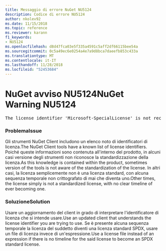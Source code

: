 ```yaml
---
title: Messaggio di errore NuGet NU5124
description: Codice di errore NU5124
author: nkolev92
ms.date: 11/15/2018
ms.topic: reference
ms.reviewer: karann
f1_keywords:
- NU5124
ms.openlocfilehash: d8d47fca03e5f335a4591c5aff2df66115bee54a
ms.sourcegitcommit: 0c5a49ec6e0254a4e7a9d8bca7daeefb853c433a
ms.translationtype: MT
ms.contentlocale: it-IT
ms.lasthandoff: 11/28/2018
ms.locfileid: "52453684"
---
```

# <a name="nuget-warning-nu5124"></a><span data-ttu-id="2b71d-103">NuGet avviso NU5124</span><span class="sxs-lookup"><span data-stu-id="2b71d-103">NuGet Warning NU5124</span></span>
<pre>The license identifier 'Microsoft-SpecialLicense' is not recognized by the current toolset.</pre>

### <a name="issue"></a><span data-ttu-id="2b71d-104">Problema</span><span class="sxs-lookup"><span data-stu-id="2b71d-104">Issue</span></span>

<span data-ttu-id="2b71d-105">Gli strumenti NuGet Client includono un elenco noto di identificatori di licenza.</span><span class="sxs-lookup"><span data-stu-id="2b71d-105">The NuGet Client tools have a known list of license identifiers.</span></span> <span data-ttu-id="2b71d-106">Poiché queste informazioni sono contenuta all'interno del prodotto, in alcuni casi versione degli strumenti non riconosce la standardizzazione della licenza.</span><span class="sxs-lookup"><span data-stu-id="2b71d-106">As this knowledge is contained within the product, sometimes version of the tools is not aware of the standardization of the license.</span></span>
<span data-ttu-id="2b71d-107">In altri casi, la licenza semplicemente non è una licenza standard, con alcuna sequenza temporale non crittografato di mai che diventa uno.</span><span class="sxs-lookup"><span data-stu-id="2b71d-107">Other times, the license simply is not a standardized license, with no clear timeline of ever becoming one.</span></span> 

### <a name="solution"></a><span data-ttu-id="2b71d-108">Soluzione</span><span class="sxs-lookup"><span data-stu-id="2b71d-108">Solution</span></span>

<span data-ttu-id="2b71d-109">Usare un aggiornamento del client in grado di interpretare l'identificatore di licenza che si intende usare.</span><span class="sxs-lookup"><span data-stu-id="2b71d-109">Use an updated client that understands the license identifier you are trying to use.</span></span> <span data-ttu-id="2b71d-110">Se è presente alcuna sequenza temporale la licenza del suddetto diventi una licenza standard SPDX, usare un file di licenza invece di un'espressione.</span><span class="sxs-lookup"><span data-stu-id="2b71d-110">Use a license file instead of an expression if there is no timeline for the said license to become an SPDX standard license.</span></span>